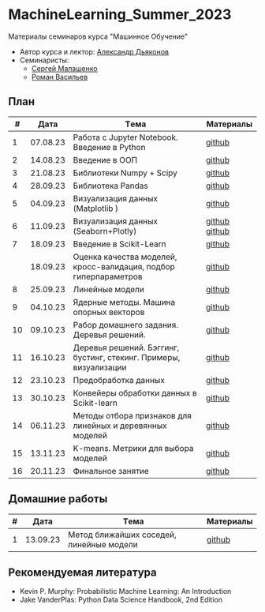 # MachineLearning_Summer_2023
Материалы семинаров курса "Машинное Обучение"

* Автор курса и лектор: [Александр Дьяконов](https://github.com/Dyakonov)
* Семинаристы:
  * [Сергей Малашенко](https://github.com/SergeyMalashenko)
  * [Роман Васильев](https://github.com/RAVasiliev)
 
## План

|#  |Дата       |Tема                                                                |Материалы                                                                                           |
|---|-----------|--------------------------------------------------------------------|----------------------------------------------------------------------------------------------------|
|1  | 07.08.23  | Работа с Jupyter Notebook. Введение в Python                       |[github](/seminars/01/01_python_intro.ipynb)                                                        |
|2  | 14.08.23  | Введение в ООП                                                     |[github](/seminars/02/sem02_OOP_v4.ipynb   )                                                        |
|3  | 21.08.23  | Библиотеки Numpy + Scipy                                           |[github](/seminars/03/seminar_3_Numpy.ipynb)                                                        |
|4  | 28.09.23  | Библиотека Pandas                                                  |[github](/seminars/04/seminar_4_Pandas.ipynb)                                                       |
|5  | 04.09.23  | Визуализация данных (Matplotlib    )                               |[github](/seminars/05/seminar_5_Matplotlib.ipynb)                                                   |
|6  | 11.09.23  | Визуализация данных (Seaborn+Plotly)                               |[github](/seminars/06/seminar_6_Seaborn.ipynb) [github](/seminars/06/seminar_6_Plotly.ipynb)        |
|7  | 18.09.23  | Введение в Scikit-Learn                                            |[github](/seminars/07/seminar_7.ipynb)                                                              |
|   | 18.09.23  | Оценка качества моделей, кросс-валидация, подбор гиперпараметров   |[github](/seminars/08/seminar_8.ipynb)                                                              |
|8  | 25.09.23  | Линейные модели                                                    |[github](/seminars/09/seminar_9.ipynb)                                                              |
|9  | 04.10.23  | Ядерные методы. Машина опорных векторов                            |[github](/seminars/10/seminar_10.ipynb)                                                             |
|10 | 09.10.23  | Рабор домашнего задания. Деревья решений.                          |[github](/seminars/11/homework_11.ipynb)                                                            |
|11 | 16.10.23  | Деревья решений. Бэггинг, бустинг, стекинг. Примеры, визуализации  |[github](/seminars/11/seminar_11.ipynb)                                                             |
|12 | 23.10.23  | Предобработка данных                                               |[github](/seminars/12/seminar_12.ipynb)                                                             |
|13 | 30.10.23  | Конвейеры обработки данных в Scikit-learn                          |[github](/seminars/13/seminar_13.ipynb)                                                             |
|14 | 06.11.23  | Методы отбора признаков для линейных и деревянных моделей          |[github](/seminars/14/seminar_14.ipynb)                                                             |
|15 | 13.11.23  | K-means. Метрики для выбора моделей                                |[github](/seminars/15/seminar_15.ipynb)                                                             |
|16 | 20.11.23  | Финальное занятие                                                  |[github](/seminars/16/seminar_16.ipynb)                                                             |

## Домашние работы

|#  |Дата       |Tема                                                                |Материалы                                                                                           |
|---|-----------|--------------------------------------------------------------------|----------------------------------------------------------------------------------------------------|
|1  | 13.09.23  | Метод ближайших соседей, линейные модели                           |[github](/homeworks/07/homework_7.ipynb)                                                            |

## Рекомендуемая литература
* Kevin P. Murphy: Probabilistic Machine Learning: An Introduction
* Jake VanderPlas: Python Data Science Handbook, 2nd Edition

